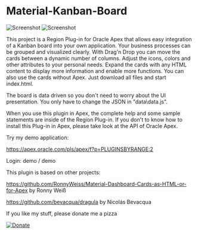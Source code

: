  # Material-Kanban-Board

![Screenshot](https://raw.githubusercontent.com/McRange/Material-Kanban-Board/master/screenshot.gif)
![Screenshot](https://raw.githubusercontent.com/McRange/Material-Kanban-Board/master/screenshot2.gif)

This project is a Region Plug-in for Oracle Apex that allows easy integration of a Kanban board into your own application. Your business processes can be grouped and visualized clearly. With Drag'n Drop you can move the cards between a dynamic number of columns. Adjust the icons, colors and other attributes to your personal needs. Expand the cards with any HTML content to display more information and enable more functions. You can also use the cards without Apex. Just download all files and start index.html.

The board is data driven so you don't need to worry about the UI presentation. You only have to change the JSON in "data\data.js".

When you use this plugin in Apex, the complete help and some sample statements are inside of the Region Plug-in.
If you don't to know how to install this Plug-in in Apex, please take look at the API of Oracle Apex.

Try my demo application:

https://apex.oracle.com/pls/apex/f?p=PLUGINSBYRANGE:2

Login: demo / demo

This plugin is based on other projects:

https://github.com/RonnyWeiss/Material-Dashboard-Cards-as-HTML-or-for-Apex
by Ronny Weiß

https://github.com/bevacqua/dragula
by Nicolás Bevacqua

If you like my stuff, please donate me a pizza

[![Donate](https://img.shields.io/badge/Donate-PayPal-green.svg)](https://www.paypal.me/mcrange)